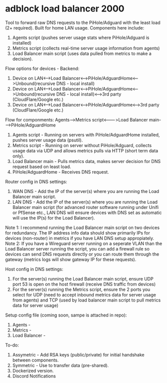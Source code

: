 # adblock load balancer 2000
Tool to forward raw DNS requests to the PiHole/Adguard with the least load (2+ required). Built for home LAN usage. Components here include: 
1. Agents script (pushes server usage stats where PiHole/Adguard is installed)
2. Metrics script (collects real-time server usage information from agents)
3. Load Balancer main script (uses data pulled from metrics to make a decision).

Flow options for devices - Backend:
1. Device on LAN<-->Load Balancer<-->PiHole/AdguardHome<-->Unbound(recursive DNS - local install)
2. Device on LAN<-->Load Balancer<-->PiHole/AdguardHome<-->Unbound(recursive DNS - local install)<-->3rd party (CloudFlare/Google etc.)
3. Device on LAN<-->Load Balancer<-->PiHole/AdguardHome<-->3rd party (CloudFlare/Google etc.)

Flow for componments:
Agents-->Metrics script<--->Load Balancer main--->PiHole/AdguardHome

1. Agents script - Running on servers with PiHole/AdguardHome installed, pushes server usage data (psutil).
2. Metrics script - Running on server without PiHole/Adguard, collects usage data via UDP and allows metrics pulls via HTTP (short term data only).
3. Load Balancer main - Pulls metrics data, makes server decision for DNS request based on least load.
4. PiHole/AdguardHome - Receives DNS request.

Router config in DNS settings:
1. WAN DNS - Add the IP of the server(s) where you are running the Load Balancer main script.
2. LAN DNS - Add the IP of the server(s) where you are running the Load Balancer main script (for advanced router software running under Unifi or PfSense etc., LAN DNS will ensure devices with DNS set as automatic will use the IP(s) for the Load Balancer).

Note 1: I recommend running the Load Balancer main script on two devices for redundancy. The IP address info data should show primarily IPs for devices (non-router) in metrics if you have LAN DNS setup appropiately. 
Note 2: If you have a Wireguard server running on a seperate VLAN than the Load Balancer server running the script, you can add a firewall rule so devices can send DNS requests directly or you can route them through the gateway (metrics logs will show gateway IP for these requests).

Host config in DNS settings:
1. For the server(s) running the Load Balancer main script, ensure UDP port 53 is open on the host firewall (receive DNS traffic from devices)
2. For the server(s) running the Metrics script, ensure the 2 ports you select for UDP (need to accept inbound metrics data for server usage from agents) and TCP (used by load balancer main script to pull metrics data for server usage)

Setup config file (coming soon, sampe is attached in repo):
1. Agents - 
2. Metrics -
3. Load Balancer - 

To-do:
1. Assymetric - Add RSA keys (public/private) for initial handshake between components.
2. Symmetric - Use to transfer data (pre-shared).
3. Dockerized version.
4. Discord Notifications

